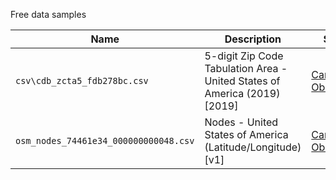 Free data samples

| Name                                  | Description                                                               | Source                                                       | License     |
| ------------------------------------- | ------------------------------------------------------------------------- | ------------------------------------------------------------ | ----------- |
| `csv\cdb_zcta5_fdb278bc.csv`          | 5-digit Zip Code Tabulation Area - United States of America (2019) [2019] | [Carto Data Observatory](https://carto.com/data-observatory) | Public data |
| `osm_nodes_74461e34_000000000048.csv` | Nodes - United States of America (Latitude/Longitude) [v1]                | [Carto Data Observatory](https://carto.com/data-observatory) | Public data |
